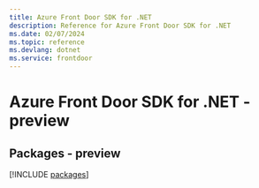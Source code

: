 ```yaml
---
title: Azure Front Door SDK for .NET
description: Reference for Azure Front Door SDK for .NET
ms.date: 02/07/2024
ms.topic: reference
ms.devlang: dotnet
ms.service: frontdoor
---
```

# Azure Front Door SDK for .NET - preview
## Packages - preview
[!INCLUDE [packages](front-door-index.md)]